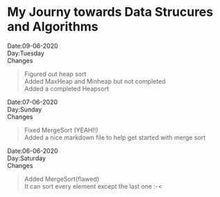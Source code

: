 <h1> My Journy towards Data Strucures and Algorithms</h1>

Date:09-06-2020<br>
Day:Tuesday<br>
Changes<br>
> Figured out heap sort<br>
> Added MaxHeap and Minheap but not completed<br>
> Added a completed Heapsort<br>


Date:07-06-2020<br>
Day:Sunday<br>
Changes<br>
> Fixed MergeSort (YEAH!!)<br>
> Added a nice markdown file to help get started with merge sort<br>


Date:06-06-2020<br>
Day:Saturday<br>
Changes<br>
> Added MergeSort(flawed)<br>
> It can sort every element except the last one :-<<br>
